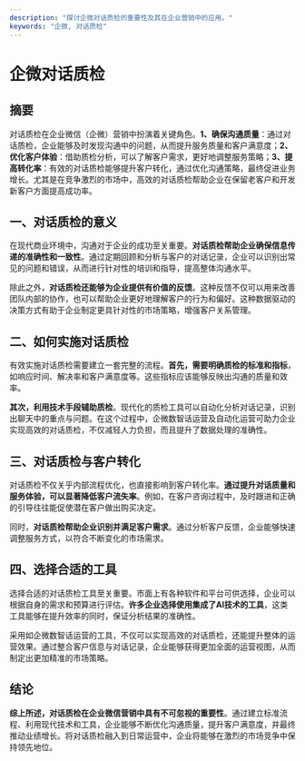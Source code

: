 ```yaml
---
description: "探讨企微对话质检的重要性及其在企业营销中的应用。"
keywords: "企微, 对话质检"
---
```

# 企微对话质检

## 摘要
对话质检在企业微信（企微）营销中扮演着关键角色。**1、确保沟通质量**：通过对话质检，企业能够及时发现沟通中的问题，从而提升服务质量和客户满意度；**2、优化客户体验**：借助质检分析，可以了解客户需求，更好地调整服务策略；**3、提高转化率**：有效的对话质检能够提升客户转化，通过优化沟通策略，最终促进业务增长。尤其是在竞争激烈的市场中，高效的对话质检帮助企业在保留老客户和开发新客户方面提高成功率。

## 一、对话质检的意义
在现代商业环境中，沟通对于企业的成功至关重要。**对话质检帮助企业确保信息传递的准确性和一致性**。通过定期回顾和分析与客户的对话记录，企业可以识别出常见的问题和错误，从而进行针对性的培训和指导，提高整体沟通水平。

除此之外，**对话质检还能够为企业提供有价值的反馈**。这种反馈不仅可以用来改善团队内部的协作，也可以帮助企业更好地理解客户的行为和偏好。这种数据驱动的决策方式有助于企业制定更具针对性的市场策略，增强客户关系管理。

## 二、如何实施对话质检
有效实施对话质检需要建立一套完整的流程。**首先，需要明确质检的标准和指标**，如响应时间、解决率和客户满意度等。这些指标应该能够反映出沟通的质量和效率。

**其次，利用技术手段辅助质检**。现代化的质检工具可以自动化分析对话记录，识别出聊天中的重点与问题。在这个过程中，企微数智话运营及自动化运营可助力企业实现高效的对话质检，不仅减轻人力负担，而且提升了数据处理的准确性。

## 三、对话质检与客户转化
对话质检不仅关乎内部流程优化，也直接影响到客户转化率。**通过提升对话质量和服务体验，可以显著降低客户流失率**。例如，在客户咨询过程中，及时跟进和正确的引导往往能促使潜在客户做出购买决定。

同时，**对话质检帮助企业识别并满足客户需求**。通过分析客户反馈，企业能够快速调整服务方式，以符合不断变化的市场需求。

## 四、选择合适的工具
选择合适的对话质检工具至关重要。市面上有各种软件和平台可供选择，企业可以根据自身的需求和预算进行评估。**许多企业选择使用集成了AI技术的工具**，这类工具能够在提升效率的同时，保证分析结果的准确性。

采用如企微数智话运营的工具，不仅可以实现高效的对话质检，还能提升整体的运营效果。通过整合客户信息与对话记录，企业能够获得更加全面的运营视图，从而制定出更加精准的市场策略。

## 结论
**综上所述，对话质检在企业微信营销中具有不可忽视的重要性**。通过建立标准流程、利用现代技术和工具，企业能够不断优化沟通质量，提升客户满意度，并最终推动业绩增长。将对话质检融入到日常运营中，企业将能够在激烈的市场竞争中保持领先地位。
